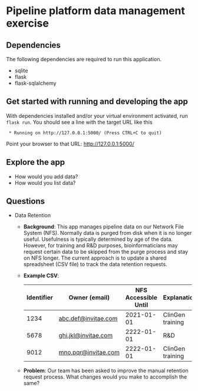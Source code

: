 # Pipeline platform data management exercise

## Dependencies
The following dependencies are required to run this application.
- sqlite
- flask
- flask-sqlalchemy

## Get started with running and developing the app
With dependencies installed and/or your virtual environment activated, run `flask run`. You should see a line with the target URL like this

```
 * Running on http://127.0.0.1:5000/ (Press CTRL+C to quit)
```

Point your browser to that URL: http://127.0.0.1:5000/

## Explore the app
- How would you add data?
- How would you list data?

## Questions
- Data Retention
  - **Background**: This app manages pipeline data on our Network File System (NFS). Normally data is purged from disk when it is no longer useful. Usefulness is typically determined by age of the data. However, for training and R&D purposes, bioinformaticians may request certain data to be skipped from the purge process and stay on NFS longer. The current approach is to update a shared spreadsheet (CSV file) to track the data retention requests.
  - **Example CSV**:

    | Identifier | Owner (email)       | NFS Accessible Until | Explanation      |
    |------------|---------------------|----------------------|------------------|
    |       1234 | abc.def@invitae.com |           2021-01-01 | ClinGen training |
    |       5678 | ghi.jkl@invitae.com |           2222-01-01 | R&D              |
    |       9012 | mno.pqr@invitae.com |           2222-01-01 | ClinGen training |

  - **Problem**: Our team has been asked to improve the manual retention request process. What changes would you make to accomplish the same?
